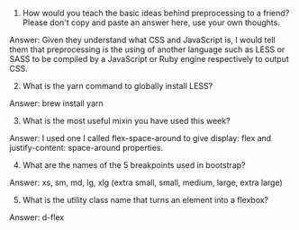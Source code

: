 <!-- Answers to the Self Study Questions go here -->

1. How would you teach the basic ideas behind preprocessing to a friend?  Please don't copy and paste an answer here, use your own thoughts.

Answer: Given they understand what CSS and JavaScript is, I would tell them that preprocessing is the using of another language such as LESS or SASS to be compiled by a JavaScript or Ruby engine respectively to output CSS.

2. What is the yarn command to globally install LESS?


Answer: brew install yarn

3. What is the most useful mixin you have used this week?

Answer: I used one I called flex-space-around to give display: flex and justify-content: space-around properties.

4. What are the names of the 5 breakpoints used in bootstrap?

Answer: xs, sm, md, lg, xlg (extra small, small, medium, large, extra large)

5. What is the utility class name that turns an element into a flexbox?

Answer: d-flex